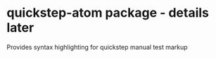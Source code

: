 # quickstep-atom package - details later

Provides syntax highlighting for quickstep manual test markup

